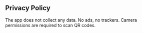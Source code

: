 ## Privacy Policy
The app does not collect any data. No ads, no trackers.
Camera permissions are required to scan QR codes.
